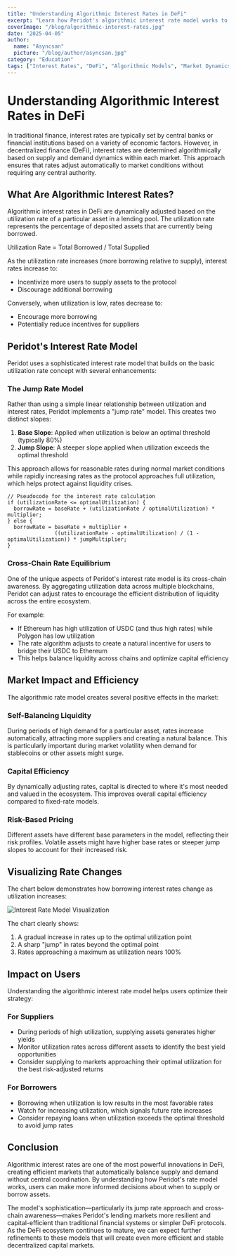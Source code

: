 ```yaml
---
title: "Understanding Algorithmic Interest Rates in DeFi"
excerpt: "Learn how Peridot's algorithmic interest rate model works to balance supply and demand in decentralized finance markets."
coverImage: "/blog/algorithmic-interest-rates.jpg"
date: "2025-04-05"
author:
  name: "Asyncsan"
  picture: "/blog/author/asyncsan.jpg"
category: "Education"
tags: ["Interest Rates", "DeFi", "Algorithmic Models", "Market Dynamics"]
---
```


# Understanding Algorithmic Interest Rates in DeFi

In traditional finance, interest rates are typically set by central banks or financial institutions based on a variety of economic factors. However, in decentralized finance (DeFi), interest rates are determined algorithmically based on supply and demand dynamics within each market. This approach ensures that rates adjust automatically to market conditions without requiring any central authority.

## What Are Algorithmic Interest Rates?

Algorithmic interest rates in DeFi are dynamically adjusted based on the utilization rate of a particular asset in a lending pool. The utilization rate represents the percentage of deposited assets that are currently being borrowed.

Utilization Rate = Total Borrowed / Total Supplied

As the utilization rate increases (more borrowing relative to supply), interest rates increase to:
- Incentivize more users to supply assets to the protocol
- Discourage additional borrowing

Conversely, when utilization is low, rates decrease to:
- Encourage more borrowing
- Potentially reduce incentives for suppliers

## Peridot's Interest Rate Model

Peridot uses a sophisticated interest rate model that builds on the basic utilization rate concept with several enhancements:

### The Jump Rate Model

Rather than using a simple linear relationship between utilization and interest rates, Peridot implements a "jump rate" model. This creates two distinct slopes:

1. **Base Slope**: Applied when utilization is below an optimal threshold (typically 80%)
2. **Jump Slope**: A steeper slope applied when utilization exceeds the optimal threshold

This approach allows for reasonable rates during normal market conditions while rapidly increasing rates as the protocol approaches full utilization, which helps protect against liquidity crises.

```
// Pseudocode for the interest rate calculation
if (utilizationRate <= optimalUtilization) {
  borrowRate = baseRate + (utilizationRate / optimalUtilization) * multiplier;
} else {
  borrowRate = baseRate + multiplier +
               ((utilizationRate - optimalUtilization) / (1 - optimalUtilization)) * jumpMultiplier;
}
```

### Cross-Chain Rate Equilibrium

One of the unique aspects of Peridot's interest rate model is its cross-chain awareness. By aggregating utilization data across multiple blockchains, Peridot can adjust rates to encourage the efficient distribution of liquidity across the entire ecosystem.

For example:
- If Ethereum has high utilization of USDC (and thus high rates) while Polygon has low utilization
- The rate algorithm adjusts to create a natural incentive for users to bridge their USDC to Ethereum
- This helps balance liquidity across chains and optimize capital efficiency

## Market Impact and Efficiency

The algorithmic rate model creates several positive effects in the market:

### Self-Balancing Liquidity

During periods of high demand for a particular asset, rates increase automatically, attracting more suppliers and creating a natural balance. This is particularly important during market volatility when demand for stablecoins or other assets might surge.

### Capital Efficiency

By dynamically adjusting rates, capital is directed to where it's most needed and valued in the ecosystem. This improves overall capital efficiency compared to fixed-rate models.

### Risk-Based Pricing

Different assets have different base parameters in the model, reflecting their risk profiles. Volatile assets might have higher base rates or steeper jump slopes to account for their increased risk.

## Visualizing Rate Changes

The chart below demonstrates how borrowing interest rates change as utilization increases:

![Interest Rate Model Visualization](/blog/inblogimages/interest-rate-chart.jpg)

The chart clearly shows:
1. A gradual increase in rates up to the optimal utilization point
2. A sharp "jump" in rates beyond the optimal point
3. Rates approaching a maximum as utilization nears 100%

## Impact on Users

Understanding the algorithmic interest rate model helps users optimize their strategy:

### For Suppliers
- During periods of high utilization, supplying assets generates higher yields
- Monitor utilization rates across different assets to identify the best yield opportunities
- Consider supplying to markets approaching their optimal utilization for the best risk-adjusted returns

### For Borrowers
- Borrowing when utilization is low results in the most favorable rates
- Watch for increasing utilization, which signals future rate increases
- Consider repaying loans when utilization exceeds the optimal threshold to avoid jump rates

## Conclusion

Algorithmic interest rates are one of the most powerful innovations in DeFi, creating efficient markets that automatically balance supply and demand without central coordination. By understanding how Peridot's rate model works, users can make more informed decisions about when to supply or borrow assets.

The model's sophistication—particularly its jump rate approach and cross-chain awareness—makes Peridot's lending markets more resilient and capital-efficient than traditional financial systems or simpler DeFi protocols. As the DeFi ecosystem continues to mature, we can expect further refinements to these models that will create even more efficient and stable decentralized capital markets.
